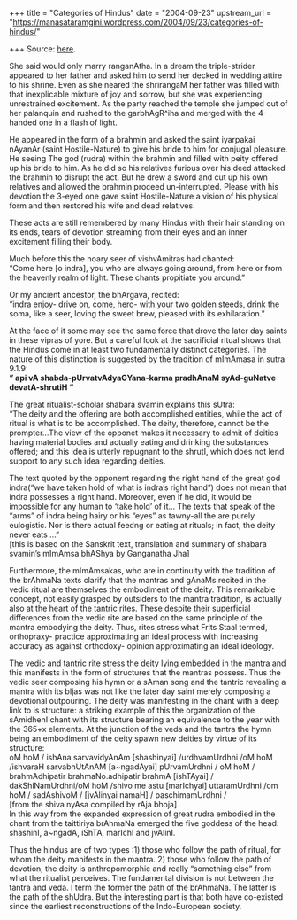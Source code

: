 +++
title = "Categories of Hindus"
date = "2004-09-23"
upstream_url = "https://manasataramgini.wordpress.com/2004/09/23/categories-of-hindus/"

+++
Source: [here](https://manasataramgini.wordpress.com/2004/09/23/categories-of-hindus/).

She said would only marry ranganAtha. In a dream the triple-strider
appeared to her father and asked him to send her decked in wedding
attire to his shrine. Even as she neared the shrirangaM her father was
filled with that inexplicable mixture of joy and sorrow, but she was
experiencing unrestrained excitement. As the party reached the temple
she jumped out of her palanquin and rushed to the garbhAgR^iha and
merged with the 4-handed one in a flash of light.

He appeared in the form of a brahmin and asked the saint iyarpakai
nAyanAr (saint Hostile-Nature) to give his bride to him for conjugal
pleasure. He seeing The god (rudra) within the brahmin and filled with
peity offered up his bride to him. As he did so his relatives furious
over his deed attacked the brahmin to disrupt the act. But he drew a
sword and cut up his own relatives and allowed the brahmin proceed
un-interrupted. Please with his devotion the 3-eyed one gave saint
Hostile-Nature a vision of his physical form and then restored his wife
and dead relatives.

These acts are still remembered by many Hindus with their hair standing
on its ends, tears of devotion streaming from their eyes and an inner
excitement filling their body.

Much before this the hoary seer of vishvAmitras had chanted:  
“Come here \[o indra\], you who are always going around, from here or
from the heavenly realm of light. These chants propitiate you around.”

Or my ancient ancestor, the bhArgava, recited:  
“indra enjoy- drive on, come, hero- with your two golden steeds, drink
the soma, like a seer, loving the sweet brew, pleased with its
exhilaration.”

At the face of it some may see the same force that drove the later day
saints in these vipras of yore. But a careful look at the sacrificial
ritual shows that the Hindus come in at least two fundamentally distinct
categories. The nature of this distinction is suggested by the tradition
of mImAmasa in sutra 9.1.9:  
**” api vA shabda-pUrvatvAdyaGYana-karma pradhAnaM syAd-guNatve
devatA-shrutiH “**

The great ritualist-scholar shabara svamin explains this sUtra:  
“The deity and the offering are both accomplished entities, while the
act of ritual is what is to be accomplished. The deity, therefore,
cannot be the prompter…The view of the opponet makes it necessary to
admit of deities having material bodies and actually eating and drinking
the substances offered; and this idea is utterly repugnant to the
shrutI, which does not lend support to any such idea regarding deities.

The text quoted by the opponent regarding the right hand of the great
god indra(“we have taken hold of what is indra’s right hand”) does not
mean that indra possesses a right hand. Moreover, even if he did, it
would be impossible for any human to ‘take hold’ of it… The texts that
speak of the “arms” of indra being hairy or his “eyes” as tawny-all the
are purely eulogistic. Nor is there actual feedng or eating at rituals;
in fact, the deity never eats …”  
\[this is based on the Sanskrit text, translation and summary of shabara
svamin’s mImAmsa bhAShya by Ganganatha Jha\]

Furthermore, the mImAmsakas, who are in continuity with the tradition of
the brAhmaNa texts clarify that the mantras and gAnaMs recited in the
vedic ritual are themselves the embodiment of the deity. This remarkable
concept, not easily grasped by outsiders to the mantra tradition, is
actually also at the heart of the tantric rites. These despite their
superficial differences from the vedic rite are based on the same
principle of the mantra embodying the deity. Thus, rites stress what
Frits Staal termed, orthopraxy- practice approximating an ideal process
with increasing accuracy as against orthodoxy- opinion approximating an
ideal ideology.

The vedic and tantric rite stress the deity lying embedded in the mantra
and this manifests in the form of structures that the mantras possess.
Thus the vedic seer composing his hymn or a sAman song and the tantric
revealing a mantra with its bIjas was not like the later day saint
merely composing a devotional outpouring. The deity was manifesting in
the chant with a deep link to is structure: a striking example of this
the organization of the sAmidhenI chant with its structure bearing an
equivalence to the year with the 365+x elements. At the junction of the
veda and the tantra the hymn being an embodiment of the deity spawn new
deities by virtue of its structure:  
oM hoM / ishAna sarvavidyAnAm \[shashinyai\] /urdhvamUrdhni /oM hoM
/ishvaraH sarvabhUtAnAM \[a\~ngadAyai\] pUrvamUrdhni / oM hoM /
brahmAdhipatir brahmaNo.adhipatir brahmA \[ishTAyai\] /
dakShiNamUrdhni/oM hoM /shivo me astu \[marIchyai\] uttaramUrdhni /om
hoM / sadAshivoM / \[jvAlinyai namaH\] / paschimamUrdhni /  
\[from the shiva nyAsa compiled by rAja bhoja\]  
In this way from the expanded expression of great rudra embodied in the
chant from the taittiriya brAhmaNa emerged the five goddess of the head:
shashinI, a\~ngadA, iShTA, marIchI and jvAlinI.

Thus the hindus are of two types :1) those who follow the path of
ritual, for whom the deity manifests in the mantra. 2) those who follow
the path of devotion, the deity is anthropomorphic and really “something
else” from what the ritualist perceives. The fundamental division is not
between the tantra and veda. I term the former the path of the brAhmaNa.
The latter is the path of the shUdra. But the interesting part is that
both have co-existed since the earliest reconstructions of the
Indo-European society.

